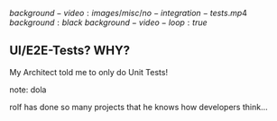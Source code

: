 $background-video:images/misc/no-integration-tests.mp4$
$background:black$
$background-video-loop:true$

## UI/E2E-Tests? WHY?

My Architect told me to only do Unit Tests!

note:
dola

rolf has done so many projects that he knows how 
developers think...